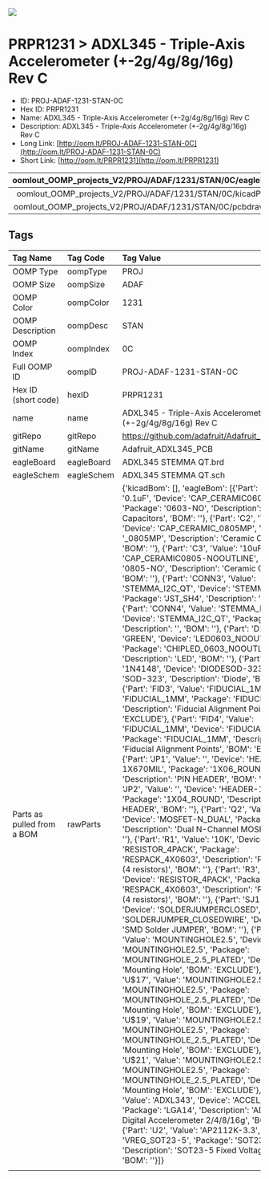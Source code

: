 


  
![][im]
# PRPR1231 > ADXL345 - Triple-Axis Accelerometer (+-2g/4g/8g/16g) Rev C

- ID: PROJ-ADAF-1231-STAN-0C
- Hex ID: PRPR1231
- Name: ADXL345 - Triple-Axis Accelerometer (+-2g/4g/8g/16g) Rev C
- Description: ADXL345 - Triple-Axis Accelerometer (+-2g/4g/8g/16g) Rev C
- Long Link: [http://oom.lt/PROJ-ADAF-1231-STAN-0C](http://oom.lt/PROJ-ADAF-1231-STAN-0C)
- Short Link: [http://oom.lt/PRPR1231](http://oom.lt/PRPR1231)
  

|oomlout_OOMP_projects_V2/PROJ/ADAF/1231/STAN/0C/eagleImage.png|oomlout_OOMP_projects_V2/PROJ/ADAF/1231/STAN/0C/eagleSchemImage.png|oomlout_OOMP_projects_V2/PROJ/ADAF/1231/STAN/0C/kicadPcb3dFront.png|oomlout_OOMP_projects_V2/PROJ/ADAF/1231/STAN/0C/kicadPcb3dBack.png|
| :---: | :---: | :---: | :---: |
|oomlout_OOMP_projects_V2/PROJ/ADAF/1231/STAN/0C/kicadPcb3d.png|oomlout_OOMP_projects_V2/PROJ/ADAF/1231/STAN/0C/bomBack.png|oomlout_OOMP_projects_V2/PROJ/ADAF/1231/STAN/0C/bomFront.png|oomlout_OOMP_projects_V2/PROJ/ADAF/1231/STAN/0C/pcbdraw.svg|
|oomlout_OOMP_projects_V2/PROJ/ADAF/1231/STAN/0C/pcbdrawBack.svg||||

## Tags
  

|Tag Name|Tag Code|Tag Value|
| :--- | :--- | :--- |
|OOMP Type|oompType|PROJ|
|OOMP Size|oompSize|ADAF|
|OOMP Color|oompColor|1231|
|OOMP Description|oompDesc|STAN|
|OOMP Index|oompIndex|0C|
|Full OOMP ID|oompID|PROJ-ADAF-1231-STAN-0C|
|Hex ID (short code)|hexID|PRPR1231|
|name|name|ADXL345 - Triple-Axis Accelerometer (+-2g/4g/8g/16g) Rev C|
|gitRepo|gitRepo|https://github.com/adafruit/Adafruit_ADXL345_PCB|
|gitName|gitName|Adafruit_ADXL345_PCB|
|eagleBoard|eagleBoard|ADXL345 STEMMA QT.brd|
|eagleSchem|eagleSchem|ADXL345 STEMMA QT.sch|
|Parts as pulled from a BOM|rawParts|{'kicadBom': [], 'eagleBom': [{'Part': 'C1', 'Value': '0.1uF', 'Device': 'CAP_CERAMIC0603_NO', 'Package': '0603-NO', 'Description': 'Ceramic Capacitors', 'BOM': ''}, {'Part': 'C2', 'Value': '10uF', 'Device': 'CAP_CERAMIC_0805MP', 'Package': '_0805MP', 'Description': 'Ceramic Capacitors', 'BOM': ''}, {'Part': 'C3', 'Value': '10uF', 'Device': 'CAP_CERAMIC0805-NOOUTLINE', 'Package': '0805-NO', 'Description': 'Ceramic Capacitors', 'BOM': ''}, {'Part': 'CONN3', 'Value': 'STEMMA_I2C_QT', 'Device': 'STEMMA_I2C_QT', 'Package': 'JST_SH4', 'Description': '', 'BOM': ''}, {'Part': 'CONN4', 'Value': 'STEMMA_I2C_QT', 'Device': 'STEMMA_I2C_QT', 'Package': 'JST_SH4', 'Description': '', 'BOM': ''}, {'Part': 'D1', 'Value': 'GREEN', 'Device': 'LED0603_NOOUTLINE', 'Package': 'CHIPLED_0603_NOOUTLINE', 'Description': 'LED', 'BOM': ''}, {'Part': 'D2', 'Value': '1N4148', 'Device': 'DIODESOD-323', 'Package': 'SOD-323', 'Description': 'Diode', 'BOM': ''}, {'Part': 'FID3', 'Value': 'FIDUCIAL_1MM', 'Device': 'FIDUCIAL_1MM', 'Package': 'FIDUCIAL_1MM', 'Description': 'Fiducial Alignment Points', 'BOM': 'EXCLUDE'}, {'Part': 'FID4', 'Value': 'FIDUCIAL_1MM', 'Device': 'FIDUCIAL_1MM', 'Package': 'FIDUCIAL_1MM', 'Description': 'Fiducial Alignment Points', 'BOM': 'EXCLUDE'}, {'Part': 'JP1', 'Value': '', 'Device': 'HEADER-1X670MIL', 'Package': '1X06_ROUND_70', 'Description': 'PIN HEADER', 'BOM': ''}, {'Part': 'JP2', 'Value': '', 'Device': 'HEADER-1X4ROUND', 'Package': '1X04_ROUND', 'Description': 'PIN HEADER', 'BOM': ''}, {'Part': 'Q2', 'Value': 'BSS138', 'Device': 'MOSFET-N_DUAL', 'Package': 'SOT363', 'Description': 'Dual N-Channel MOSFET', 'BOM': ''}, {'Part': 'R1', 'Value': '10K', 'Device': 'RESISTOR_4PACK', 'Package': 'RESPACK_4X0603', 'Description': 'Resistor Packs (4 resistors)', 'BOM': ''}, {'Part': 'R3', 'Value': '10K', 'Device': 'RESISTOR_4PACK', 'Package': 'RESPACK_4X0603', 'Description': 'Resistor Packs (4 resistors)', 'BOM': ''}, {'Part': 'SJ1', 'Value': '', 'Device': 'SOLDERJUMPERCLOSED', 'Package': 'SOLDERJUMPER_CLOSEDWIRE', 'Description': 'SMD Solder JUMPER', 'BOM': ''}, {'Part': 'U$1', 'Value': 'MOUNTINGHOLE2.5', 'Device': 'MOUNTINGHOLE2.5', 'Package': 'MOUNTINGHOLE_2.5_PLATED', 'Description': 'Mounting Hole', 'BOM': 'EXCLUDE'}, {'Part': 'U$17', 'Value': 'MOUNTINGHOLE2.5', 'Device': 'MOUNTINGHOLE2.5', 'Package': 'MOUNTINGHOLE_2.5_PLATED', 'Description': 'Mounting Hole', 'BOM': 'EXCLUDE'}, {'Part': 'U$19', 'Value': 'MOUNTINGHOLE2.5', 'Device': 'MOUNTINGHOLE2.5', 'Package': 'MOUNTINGHOLE_2.5_PLATED', 'Description': 'Mounting Hole', 'BOM': 'EXCLUDE'}, {'Part': 'U$21', 'Value': 'MOUNTINGHOLE2.5', 'Device': 'MOUNTINGHOLE2.5', 'Package': 'MOUNTINGHOLE_2.5_PLATED', 'Description': 'Mounting Hole', 'BOM': 'EXCLUDE'}, {'Part': 'U1', 'Value': 'ADXL343', 'Device': 'ACCEL_ADXL343', 'Package': 'LGA14', 'Description': 'ADXL343 - Digital Accelerometer 2/4/8/16g', 'BOM': ''}, {'Part': 'U2', 'Value': 'AP2112K-3.3', 'Device': 'VREG_SOT23-5', 'Package': 'SOT23-5', 'Description': 'SOT23-5 Fixed Voltage Regulators', 'BOM': ''}]}|
||||



[im]: PROJ/ADAF/1231/STAN/0C/kicadPcb3d_450.png
